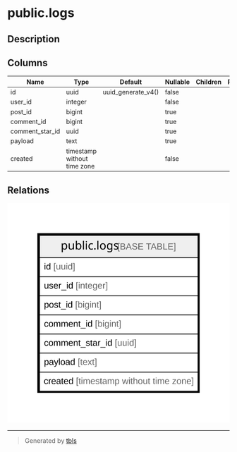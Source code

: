 # public.logs

## Description

## Columns

| Name | Type | Default | Nullable | Children | Parents | Comment |
| ---- | ---- | ------- | -------- | -------- | ------- | ------- |
| id | uuid | uuid_generate_v4() | false |  |  |  |
| user_id | integer |  | false |  |  |  |
| post_id | bigint |  | true |  |  |  |
| comment_id | bigint |  | true |  |  |  |
| comment_star_id | uuid |  | true |  |  |  |
| payload | text |  | true |  |  |  |
| created | timestamp without time zone |  | false |  |  |  |

## Relations

![er](public.logs.svg)

---

> Generated by [tbls](https://github.com/k1LoW/tbls)
